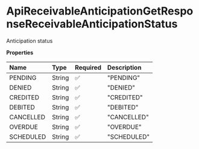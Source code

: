 # ApiReceivableAnticipationGetResponseReceivableAnticipationStatus

Anticipation status

**Properties**

| Name      | Type   | Required | Description |
| :-------- | :----- | :------- | :---------- |
| PENDING   | String | ✅       | "PENDING"   |
| DENIED    | String | ✅       | "DENIED"    |
| CREDITED  | String | ✅       | "CREDITED"  |
| DEBITED   | String | ✅       | "DEBITED"   |
| CANCELLED | String | ✅       | "CANCELLED" |
| OVERDUE   | String | ✅       | "OVERDUE"   |
| SCHEDULED | String | ✅       | "SCHEDULED" |

<!-- This file was generated by liblab | https://liblab.com/ -->
